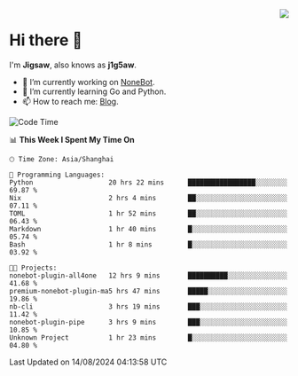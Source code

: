 <a href="#">
  <img align="right" src="https://github-readme-stats.vercel.app/api?username=j1g5awi&count_private=true&show_icons=true&title_color=80070B&text_color=B3B3B3&bg_color=212121&icon_color=80070B" />
</a>

# Hi there 👋

I'm **Jigsaw**, also knows as **j1g5aw**.

- 🔭 I’m currently working on [NoneBot](https://github.com/nonebot).
- 🌱 I’m currently learning Go and Python.
- 📫 How to reach me: [Blog](https://blog.maddestroyer.xyz/).

<!--START_SECTION:waka-->
![Code Time](http://img.shields.io/badge/Code%20Time-1%2C622%20hrs%201%20min-blue)

📊 **This Week I Spent My Time On** 

```text
🕑︎ Time Zone: Asia/Shanghai

💬 Programming Languages: 
Python                   20 hrs 22 mins      █████████████████░░░░░░░░   69.87 % 
Nix                      2 hrs 4 mins        ██░░░░░░░░░░░░░░░░░░░░░░░   07.11 % 
TOML                     1 hr 52 mins        ██░░░░░░░░░░░░░░░░░░░░░░░   06.43 % 
Markdown                 1 hr 40 mins        █░░░░░░░░░░░░░░░░░░░░░░░░   05.74 % 
Bash                     1 hr 8 mins         █░░░░░░░░░░░░░░░░░░░░░░░░   03.92 % 

🐱‍💻 Projects: 
nonebot-plugin-all4one   12 hrs 9 mins       ██████████░░░░░░░░░░░░░░░   41.68 % 
premium-nonebot-plugin-ma5 hrs 47 mins       █████░░░░░░░░░░░░░░░░░░░░   19.86 % 
nb-cli                   3 hrs 19 mins       ███░░░░░░░░░░░░░░░░░░░░░░   11.42 % 
nonebot-plugin-pipe      3 hrs 9 mins        ███░░░░░░░░░░░░░░░░░░░░░░   10.85 % 
Unknown Project          1 hr 23 mins        █░░░░░░░░░░░░░░░░░░░░░░░░   04.80 % 
```


 Last Updated on 14/08/2024 04:13:58 UTC
<!--END_SECTION:waka-->
